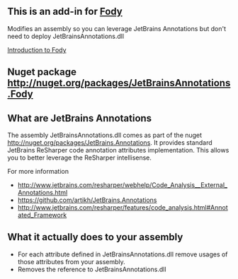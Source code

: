 ## This is an add-in for [Fody](https://github.com/SimonCropp/Fody/) 

Modifies an assembly so you can leverage JetBrains Annotations but don't need to deploy JetBrainsAnnotations.dll

[Introduction to Fody](http://github.com/SimonCropp/Fody/wiki/SampleUsage)

## Nuget package http://nuget.org/packages/JetBrainsAnnotations.Fody 

## What are JetBrains Annotations

The assembly JetBrainsAnnotations.dll comes as part of the nuget http://nuget.org/packages/JetBrains.Annotations.
It provides standard JetBrains ReSharper code annotation attributes implementation. This allows you to better leverage the ReSharper intellisense.

For more information 

 * http://www.jetbrains.com/resharper/webhelp/Code_Analysis__External_Annotations.html 
 * https://github.com/artikh/JetBrains.Annotations
 * http://www.jetbrains.com/resharper/features/code_analysis.html#Annotated_Framework

## What it actually does to your assembly

 * For each attribute defined in JetBrainsAnnotations.dll remove usages of those attributes from your assembly.
 * Removes the reference to JetBrainsAnnotations.dll
